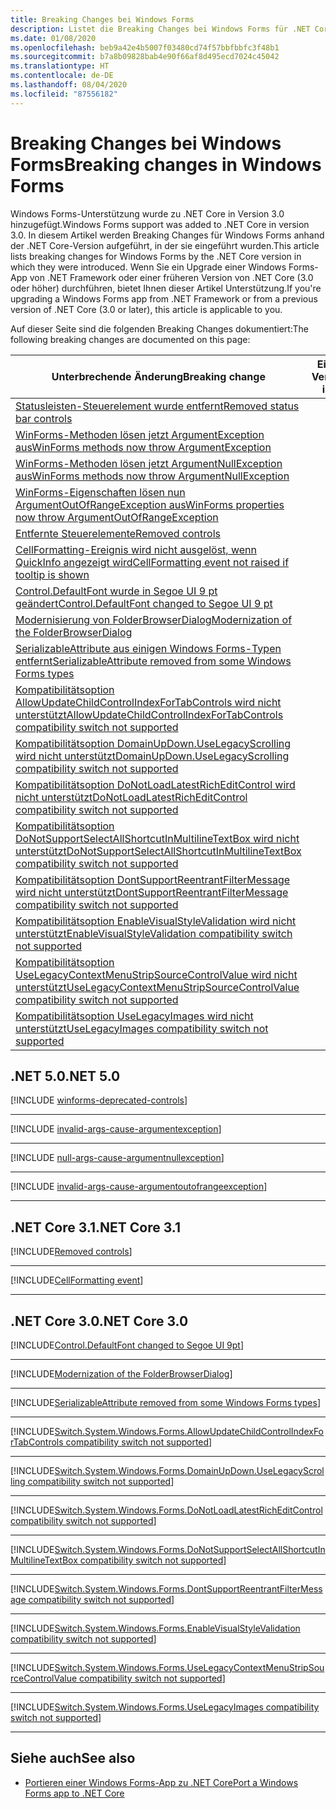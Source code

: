 ```yaml
---
title: Breaking Changes bei Windows Forms
description: Listet die Breaking Changes bei Windows Forms für .NET Core auf.
ms.date: 01/08/2020
ms.openlocfilehash: beb9a42e4b5007f03480cd74f57bbfbbfc3f48b1
ms.sourcegitcommit: b7a8b09828bab4e90f66af8d495ecd7024c45042
ms.translationtype: HT
ms.contentlocale: de-DE
ms.lasthandoff: 08/04/2020
ms.locfileid: "87556182"
---
```

# <a name="breaking-changes-in-windows-forms"></a><span data-ttu-id="5e6c0-103">Breaking Changes bei Windows Forms</span><span class="sxs-lookup"><span data-stu-id="5e6c0-103">Breaking changes in Windows Forms</span></span>

<span data-ttu-id="5e6c0-104">Windows Forms-Unterstützung wurde zu .NET Core in Version 3.0 hinzugefügt.</span><span class="sxs-lookup"><span data-stu-id="5e6c0-104">Windows Forms support was added to .NET Core in version 3.0.</span></span> <span data-ttu-id="5e6c0-105">In diesem Artikel werden Breaking Changes für Windows Forms anhand der .NET Core-Version aufgeführt, in der sie eingeführt wurden.</span><span class="sxs-lookup"><span data-stu-id="5e6c0-105">This article lists breaking changes for Windows Forms by the .NET Core version in which they were introduced.</span></span> <span data-ttu-id="5e6c0-106">Wenn Sie ein Upgrade einer Windows Forms-App von .NET Framework oder einer früheren Version von .NET Core (3.0 oder höher) durchführen, bietet Ihnen dieser Artikel Unterstützung.</span><span class="sxs-lookup"><span data-stu-id="5e6c0-106">If you're upgrading a Windows Forms app from .NET Framework or from a previous version of .NET Core (3.0 or later), this article is applicable to you.</span></span>

<span data-ttu-id="5e6c0-107">Auf dieser Seite sind die folgenden Breaking Changes dokumentiert:</span><span class="sxs-lookup"><span data-stu-id="5e6c0-107">The following breaking changes are documented on this page:</span></span>

| <span data-ttu-id="5e6c0-108">Unterbrechende Änderung</span><span class="sxs-lookup"><span data-stu-id="5e6c0-108">Breaking change</span></span> | <span data-ttu-id="5e6c0-109">Eingeführt in Version</span><span class="sxs-lookup"><span data-stu-id="5e6c0-109">Version introduced</span></span> |
| - | :-: |
| [<span data-ttu-id="5e6c0-110">Statusleisten-Steuerelement wurde entfernt</span><span class="sxs-lookup"><span data-stu-id="5e6c0-110">Removed status bar controls</span></span>](#removed-status-bar-controls) | <span data-ttu-id="5e6c0-111">5.0</span><span class="sxs-lookup"><span data-stu-id="5e6c0-111">5.0</span></span> |
| [<span data-ttu-id="5e6c0-112">WinForms-Methoden lösen jetzt ArgumentException aus</span><span class="sxs-lookup"><span data-stu-id="5e6c0-112">WinForms methods now throw ArgumentException</span></span>](#winforms-methods-now-throw-argumentexception) | <span data-ttu-id="5e6c0-113">5.0</span><span class="sxs-lookup"><span data-stu-id="5e6c0-113">5.0</span></span> |
| [<span data-ttu-id="5e6c0-114">WinForms-Methoden lösen jetzt ArgumentNullException aus</span><span class="sxs-lookup"><span data-stu-id="5e6c0-114">WinForms methods now throw ArgumentNullException</span></span>](#winforms-methods-now-throw-argumentnullexception) | <span data-ttu-id="5e6c0-115">5.0</span><span class="sxs-lookup"><span data-stu-id="5e6c0-115">5.0</span></span> |
| [<span data-ttu-id="5e6c0-116">WinForms-Eigenschaften lösen nun ArgumentOutOfRangeException aus</span><span class="sxs-lookup"><span data-stu-id="5e6c0-116">WinForms properties now throw ArgumentOutOfRangeException</span></span>](#winforms-properties-now-throw-argumentoutofrangeexception) | <span data-ttu-id="5e6c0-117">5.0</span><span class="sxs-lookup"><span data-stu-id="5e6c0-117">5.0</span></span> |
| [<span data-ttu-id="5e6c0-118">Entfernte Steuerelemente</span><span class="sxs-lookup"><span data-stu-id="5e6c0-118">Removed controls</span></span>](#removed-controls) | <span data-ttu-id="5e6c0-119">3.1</span><span class="sxs-lookup"><span data-stu-id="5e6c0-119">3.1</span></span> |
| [<span data-ttu-id="5e6c0-120">CellFormatting-Ereignis wird nicht ausgelöst, wenn QuickInfo angezeigt wird</span><span class="sxs-lookup"><span data-stu-id="5e6c0-120">CellFormatting event not raised if tooltip is shown</span></span>](#cellformatting-event-not-raised-if-tooltip-is-shown) | <span data-ttu-id="5e6c0-121">3.1</span><span class="sxs-lookup"><span data-stu-id="5e6c0-121">3.1</span></span> |
| [<span data-ttu-id="5e6c0-122">Control.DefaultFont wurde in Segoe UI 9 pt geändert</span><span class="sxs-lookup"><span data-stu-id="5e6c0-122">Control.DefaultFont changed to Segoe UI 9 pt</span></span>](#default-control-font-changed-to-segoe-ui-9-pt) | <span data-ttu-id="5e6c0-123">3.0</span><span class="sxs-lookup"><span data-stu-id="5e6c0-123">3.0</span></span> |
| [<span data-ttu-id="5e6c0-124">Modernisierung von FolderBrowserDialog</span><span class="sxs-lookup"><span data-stu-id="5e6c0-124">Modernization of the FolderBrowserDialog</span></span>](#modernization-of-the-folderbrowserdialog) | <span data-ttu-id="5e6c0-125">3.0</span><span class="sxs-lookup"><span data-stu-id="5e6c0-125">3.0</span></span> |
| [<span data-ttu-id="5e6c0-126">SerializableAttribute aus einigen Windows Forms-Typen entfernt</span><span class="sxs-lookup"><span data-stu-id="5e6c0-126">SerializableAttribute removed from some Windows Forms types</span></span>](#serializableattribute-removed-from-some-windows-forms-types) | <span data-ttu-id="5e6c0-127">3.0</span><span class="sxs-lookup"><span data-stu-id="5e6c0-127">3.0</span></span> |
| [<span data-ttu-id="5e6c0-128">Kompatibilitätsoption AllowUpdateChildControlIndexForTabControls wird nicht unterstützt</span><span class="sxs-lookup"><span data-stu-id="5e6c0-128">AllowUpdateChildControlIndexForTabControls compatibility switch not supported</span></span>](#allowupdatechildcontrolindexfortabcontrols-compatibility-switch-not-supported) | <span data-ttu-id="5e6c0-129">3.0</span><span class="sxs-lookup"><span data-stu-id="5e6c0-129">3.0</span></span> |
| [<span data-ttu-id="5e6c0-130">Kompatibilitätsoption DomainUpDown.UseLegacyScrolling wird nicht unterstützt</span><span class="sxs-lookup"><span data-stu-id="5e6c0-130">DomainUpDown.UseLegacyScrolling compatibility switch not supported</span></span>](#domainupdownuselegacyscrolling-compatibility-switch-not-supported) | <span data-ttu-id="5e6c0-131">3.0</span><span class="sxs-lookup"><span data-stu-id="5e6c0-131">3.0</span></span> |
| [<span data-ttu-id="5e6c0-132">Kompatibilitätsoption DoNotLoadLatestRichEditControl wird nicht unterstützt</span><span class="sxs-lookup"><span data-stu-id="5e6c0-132">DoNotLoadLatestRichEditControl compatibility switch not supported</span></span>](#donotloadlatestricheditcontrol-compatibility-switch-not-supported) | <span data-ttu-id="5e6c0-133">3.0</span><span class="sxs-lookup"><span data-stu-id="5e6c0-133">3.0</span></span> |
| [<span data-ttu-id="5e6c0-134">Kompatibilitätsoption DoNotSupportSelectAllShortcutInMultilineTextBox wird nicht unterstützt</span><span class="sxs-lookup"><span data-stu-id="5e6c0-134">DoNotSupportSelectAllShortcutInMultilineTextBox compatibility switch not supported</span></span>](#donotsupportselectallshortcutinmultilinetextbox-compatibility-switch-not-supported) | <span data-ttu-id="5e6c0-135">3.0</span><span class="sxs-lookup"><span data-stu-id="5e6c0-135">3.0</span></span> |
| [<span data-ttu-id="5e6c0-136">Kompatibilitätsoption DontSupportReentrantFilterMessage wird nicht unterstützt</span><span class="sxs-lookup"><span data-stu-id="5e6c0-136">DontSupportReentrantFilterMessage compatibility switch not supported</span></span>](#dontsupportreentrantfiltermessage-compatibility-switch-not-supported) | <span data-ttu-id="5e6c0-137">3.0</span><span class="sxs-lookup"><span data-stu-id="5e6c0-137">3.0</span></span> |
| [<span data-ttu-id="5e6c0-138">Kompatibilitätsoption EnableVisualStyleValidation wird nicht unterstützt</span><span class="sxs-lookup"><span data-stu-id="5e6c0-138">EnableVisualStyleValidation compatibility switch not supported</span></span>](#enablevisualstylevalidation-compatibility-switch-not-supported) | <span data-ttu-id="5e6c0-139">3.0</span><span class="sxs-lookup"><span data-stu-id="5e6c0-139">3.0</span></span> |
| [<span data-ttu-id="5e6c0-140">Kompatibilitätsoption UseLegacyContextMenuStripSourceControlValue wird nicht unterstützt</span><span class="sxs-lookup"><span data-stu-id="5e6c0-140">UseLegacyContextMenuStripSourceControlValue compatibility switch not supported</span></span>](#uselegacycontextmenustripsourcecontrolvalue-compatibility-switch-not-supported) | <span data-ttu-id="5e6c0-141">3.0</span><span class="sxs-lookup"><span data-stu-id="5e6c0-141">3.0</span></span> |
| [<span data-ttu-id="5e6c0-142">Kompatibilitätsoption UseLegacyImages wird nicht unterstützt</span><span class="sxs-lookup"><span data-stu-id="5e6c0-142">UseLegacyImages compatibility switch not supported</span></span>](#uselegacyimages-compatibility-switch-not-supported) | <span data-ttu-id="5e6c0-143">3.0</span><span class="sxs-lookup"><span data-stu-id="5e6c0-143">3.0</span></span> |

## <a name="net-50"></a><span data-ttu-id="5e6c0-144">.NET 5.0</span><span class="sxs-lookup"><span data-stu-id="5e6c0-144">.NET 5.0</span></span>

[!INCLUDE [winforms-deprecated-controls](../../../includes/core-changes/windowsforms/5.0/winforms-deprecated-controls.md)]

***

[!INCLUDE [invalid-args-cause-argumentexception](../../../includes/core-changes/windowsforms/5.0/invalid-args-cause-argumentexception.md)]

***

[!INCLUDE [null-args-cause-argumentnullexception](../../../includes/core-changes/windowsforms/5.0/null-args-cause-argumentnullexception.md)]

***

[!INCLUDE [invalid-args-cause-argumentoutofrangeexception](../../../includes/core-changes/windowsforms/5.0/invalid-args-cause-argumentoutofrangeexception.md)]

***

## <a name="net-core-31"></a><span data-ttu-id="5e6c0-145">.NET Core 3.1</span><span class="sxs-lookup"><span data-stu-id="5e6c0-145">.NET Core 3.1</span></span>

[!INCLUDE[Removed controls](~/includes/core-changes/windowsforms/3.1/remove-controls-3.1.md)]

***

[!INCLUDE[CellFormatting event](~/includes/core-changes/windowsforms/3.1/cellformatting-event-not-raised.md)]

***

## <a name="net-core-30"></a><span data-ttu-id="5e6c0-146">.NET Core 3.0</span><span class="sxs-lookup"><span data-stu-id="5e6c0-146">.NET Core 3.0</span></span>

[!INCLUDE[Control.DefaultFont changed to Segoe UI 9pt](~/includes/core-changes/windowsforms/3.0/control-defaultfont-changed.md)]

***

[!INCLUDE[Modernization of the FolderBrowserDialog](~/includes/core-changes/windowsforms/3.0/modernized-folderbrowserdialog.md)]

***

[!INCLUDE[SerializableAttribute removed from some Windows Forms types](~/includes/core-changes/windowsforms/3.0/remove-serializationattribute.md)]

***

[!INCLUDE[Switch.System.Windows.Forms.AllowUpdateChildControlIndexForTabControls compatibility switch not supported](~/includes/core-changes/windowsforms/3.0/deprecate-allowupdatechildcontrolindexfortabcontrols.md)]

***

[!INCLUDE[Switch.System.Windows.Forms.DomainUpDown.UseLegacyScrolling compatibility switch not supported](~/includes/core-changes/windowsforms/3.0/deprecate-uselegacyscrolling.md)]

***

[!INCLUDE[Switch.System.Windows.Forms.DoNotLoadLatestRichEditControl compatibility switch not supported](~/includes/core-changes/windowsforms/3.0/deprecate-donotloadlatestricheditcontrol.md)]

***

[!INCLUDE[Switch.System.Windows.Forms.DoNotSupportSelectAllShortcutInMultilineTextBox compatibility switch not supported](~/includes/core-changes/windowsforms/3.0/deprecate-donotsupportselectallshortcutinmultilinetextbox.md)]

***

[!INCLUDE[Switch.System.Windows.Forms.DontSupportReentrantFilterMessage compatibility switch not supported](~/includes/core-changes/windowsforms/3.0/deprecate-dontsupportreentrantfiltermessage.md)]

***

[!INCLUDE[Switch.System.Windows.Forms.EnableVisualStyleValidation compatibility switch not supported](~/includes/core-changes/windowsforms/3.0/deprecate-enablevisualstylevalidation.md)]

***

[!INCLUDE[Switch.System.Windows.Forms.UseLegacyContextMenuStripSourceControlValue compatibility switch not supported](~/includes/core-changes/windowsforms/3.0/deprecate-uselegacycontextmenustripsourcecontrolvalue.md)]

***

[!INCLUDE[Switch.System.Windows.Forms.UseLegacyImages compatibility switch not supported](~/includes/core-changes/windowsforms/3.0/deprecate-uselegacyimages.md)]

***

## <a name="see-also"></a><span data-ttu-id="5e6c0-147">Siehe auch</span><span class="sxs-lookup"><span data-stu-id="5e6c0-147">See also</span></span>

- [<span data-ttu-id="5e6c0-148">Portieren einer Windows Forms-App zu .NET Core</span><span class="sxs-lookup"><span data-stu-id="5e6c0-148">Port a Windows Forms app to .NET Core</span></span>](../porting/winforms.md)
